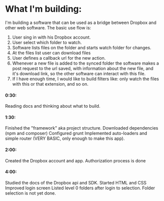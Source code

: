 # What I'm building:
I'm building a software that can be used as a bridge between Dropbox and other web software.
The basic use flow is:
1) User sing in with his Dropbox account.
2) User select which folder to watch.
3) Software lists files on the folder and starts watch folder for changes.
4) At the files list user can download files
5) User defines a callback url for the new action.
6) Whenever a new file is added to the synced folder the software makes a post request to the url saved, with information about the new file, and it's download link, so the other software can interact with this file.
7) If I have enough time, I would like to build filters like: only watch the files with this or that extension, and so on.

#### 0:30:
  Reading docs and thinking about what to build.

#### 1:30:
  Finished the "framework" aka project structure.
  Downloaded dependencies (npm and composer)
  Configured grunt
  Implemented auto-loaders and simple router (VERY BASIC, only enough to make this app).

#### 2:00:
  Created the Dropbox account and app.
  Authorization process is done

#### 4:00:
  Studied the docs of the Dropbox api and SDK.
  Started HTML and CSS
  Improved login screen
  Listed level 0 folders after login to selection. Folder selection is not yet done.

